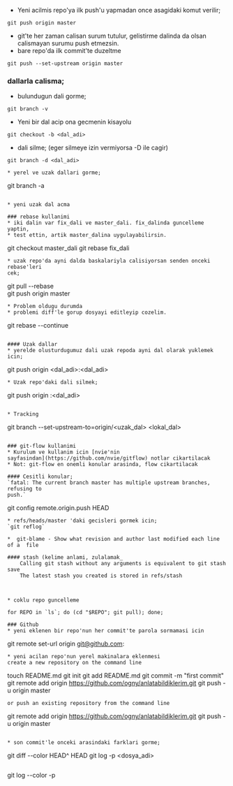 * Yeni acilmis repo'ya ilk push'u yapmadan once asagidaki komut verilir;  
```
git push origin master
```

* git'te her zaman calisan surum tutulur, gelistirme dalinda da olsan   calismayan surumu push etmezsin.  
* bare repo'da ilk commit'te duzeltme  
```
git push --set-upstream origin master  
```

### dallarla calisma;
* bulundugun dali gorme;
```
git branch -v
```
* Yeni bir dal acip ona gecmenin kisayolu
```
git checkout -b <dal_adi>
```
* dali silme; (eger silmeye izin vermiyorsa -D ile cagir)
```
git branch -d <dal_adi>

* yerel ve uzak dallari gorme;
```
git branch -a
```

* yeni uzak dal acma

### rebase kullanimi
* iki dalin var fix_dali ve master_dali. fix_dalinda guncelleme yaptin,
* test ettin, artik master_dalina uygulayabilirsin. 
```
git checkout master_dali
git rebase fix_dali
```
* uzak repo'da ayni dalda baskalariyla calisiyorsan senden onceki rebase'leri
cek;
```
git pull --rebase  
git push origin master 
```
* Problem oldugu durumda
* problemi diff'le gorup dosyayi editleyip cozelim.
```
git rebase --continue  
```

#### Uzak dallar
* yerelde olusturdugumuz dali uzak repoda ayni dal olarak yuklemek icin;
```
git push origin <dal_adi>:<dal_adi>
```
* Uzak repo'daki dali silmek;
```
git push origin :<dal_adi>
```

* Tracking
```
git branch --set-upstream-to=origin/<uzak_dal> <lokal_dal>
```

### git-flow kullanimi
* Kurulum ve kullanim icin [nvie'nin
sayfasindan](https://github.com/nvie/gitflow) notlar cikartilacak
* Not: git-flow en onemli konular arasinda, flow cikartilacak

#### Cesitli konular;
`fatal: The current branch master has multiple upstream branches, refusing to
push.`  
```
git config remote.origin.push HEAD  
```
* refs/heads/master 'daki gecisleri gormek icin;
`git reflog`

*  git-blame - Show what revision and author last modified each line of a  file

#### stash (kelime anlami, zulalamak_
    Calling git stash without any arguments is equivalent to git stash save
    The latest stash you created is stored in refs/stash



* coklu repo guncelleme

for REPO in `ls`; do (cd "$REPO"; git pull); done;

### Github
* yeni eklenen bir repo'nun her commit'te parola sormamasi icin
```
git remote set-url origin git@github.com:
```
* yeni acilan repo'nun yerel makinalara eklenmesi
create a new repository on the command line  
```
touch README.md
git init
git add README.md
git commit -m "first commit"
git remote add origin https://github.com/ogny/anlatabildiklerim.git
git push -u origin master
```
or push an existing repository from the command line  
```
git remote add origin https://github.com/ogny/anlatabildiklerim.git
git push -u origin master
```

* son commit'le onceki arasindaki farklari gorme;
```
git diff --color HEAD^ HEAD
git log -p <dosya_adi>
```
```
git log --color -p
```


